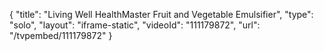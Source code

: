 {
    "title": "Living Well HealthMaster Fruit and Vegetable Emulsifier",
    "type": "solo",
    "layout": "iframe-static",
    "videoId": "111179872",
    "url": "\/tvpembed\/111179872"
}